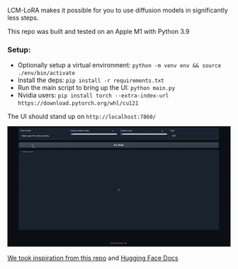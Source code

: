 LCM-LoRA makes it possible for you to use diffusion models in significantly less steps. 

This repo was built and tested on an Apple M1 with Python 3.9  

### Setup:
* Optionally setup a virtual environment: `python -m venv env && source ./env/bin/activate`
* Install the deps: `pip install -r requirements.txt`
* Run the main script to bring up the UI: `python main.py`
* Nvidia users: ```pip install torch --extra-index-url https://download.pytorch.org/whl/cu121```

The UI should stand up on `http://localhost:7860/`


![lcm-lora-demo.gif](img%2Flcm-lora-demo.gif)

[We took inspiration from this repo](https://github.com/flowtyone/flowty-realtime-lcm-canvas) and [Hugging Face Docs](https://huggingface.co/docs/diffusers/main/en/using-diffusers/inference_with_lcm_lora)
